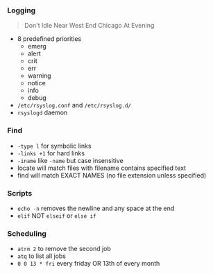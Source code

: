 ### Logging
> Don't Idle Near West End Chicago At Evening
- 8 predefined priorities
	- emerg
	- alert
	- crit
	- err
	- warning
	- notice
	- info
	- debug
- `/etc/rsyslog.conf` and `/etc/rsyslog.d/`
- `rsyslogd` daemon
### Find
- `-type l` for symbolic links
- `-links +1` for hard links
- `-iname` like `-name` but case insensitive
- locate will match files with filename contains specified text
- find will match EXACT NAMES (no file extension unless specified)
### Scripts
- `echo -n` removes the newline and any space at the end
- `elif` NOT `elseif` or `else if`
### Scheduling
- `atrm 2` to remove the second job
- `atq` to list all jobs
- `0 0 13 * fri` every friday OR 13th of every month